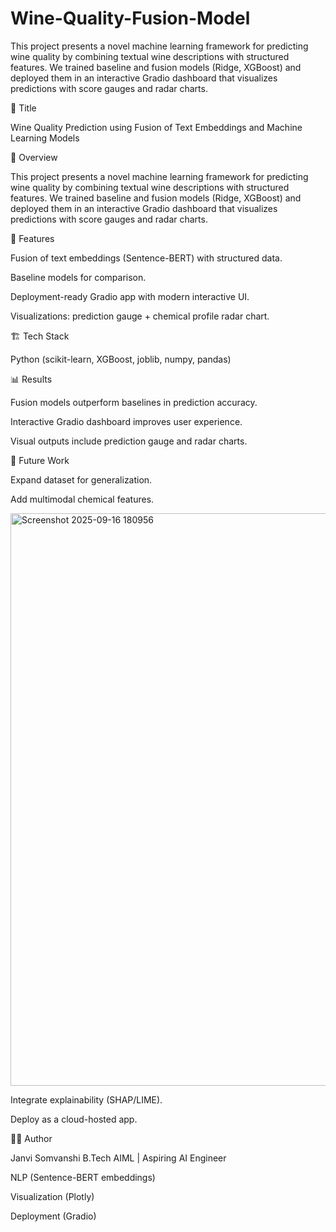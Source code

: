 # Wine-Quality-Fusion-Model
This project presents a novel machine learning framework for predicting wine quality by combining textual wine descriptions with structured features. We trained baseline and fusion models (Ridge, XGBoost) and deployed them in an interactive Gradio dashboard that visualizes predictions with score gauges and radar charts.



📌 Title

Wine Quality Prediction using Fusion of Text Embeddings and Machine Learning Models

📖 Overview

This project presents a novel machine learning framework for predicting wine quality by combining textual wine descriptions with structured features.
We trained baseline and fusion models (Ridge, XGBoost) and deployed them in an interactive Gradio dashboard that visualizes predictions with score gauges and radar charts.

🚀 Features

Fusion of text embeddings (Sentence-BERT) with structured data.

Baseline models for comparison.

Deployment-ready Gradio app with modern interactive UI.

Visualizations: prediction gauge + chemical profile radar chart.

🏗️ Tech Stack

Python (scikit-learn, XGBoost, joblib, numpy, pandas)

📊 Results

Fusion models outperform baselines in prediction accuracy.

Interactive Gradio dashboard improves user experience.

Visual outputs include prediction gauge and radar charts.

📌 Future Work

Expand dataset for generalization.

Add multimodal chemical features.

<img width="1868" height="916" alt="Screenshot 2025-09-16 180956" src="https://github.com/user-attachments/assets/ad8e0373-ca23-4b48-901a-adc2298bc0bb" />



Integrate explainability (SHAP/LIME).

Deploy as a cloud-hosted app.

👩‍💻 Author

Janvi Somvanshi
B.Tech AIML | Aspiring AI Engineer

NLP (Sentence-BERT embeddings)

Visualization (Plotly)

Deployment (Gradio)

